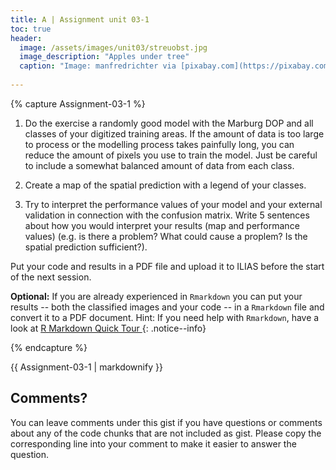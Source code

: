 ```yaml
---
title: A | Assignment unit 03-1
toc: true
header:
  image: /assets/images/unit03/streuobst.jpg
  image_description: "Apples under tree"
  caption: "Image: manfredrichter via [pixabay.com](https://pixabay.com/de/photos/%C3%A4pfel-streuobst-obstbaum-apfelbaum-3684775/)"
 
---
```

{% capture Assignment-03-1 %}
1. Do the exercise a randomly good model with the Marburg DOP and all classes of your digitized training areas. If the amount of data is too large to process or the modelling process takes painfully long, you can reduce the amount of pixels you use to train the model. 
Just be careful to include a somewhat balanced amount of data from each class. 

2. Create a map of the spatial prediction with a legend of your classes.

3. Try to interpret the performance values of your model and your external validation in connection with the confusion matrix. Write 5 sentences about how you would interpret your results (map and performance values) (e.g. is there a problem? What could cause a proplem? Is the spatial prediction sufficient?).

Put your code and results in a PDF file and upload it to ILIAS before the start of the next session.

**Optional:**
If you are already experienced in `Rmarkdown` you can put your results -- both the classified images and your code -- in a `Rmarkdown` file and convert it to a PDF document.
Hint: If you need help with `Rmarkdown`, have a look at [R Markdown Quick Tour
](https://rmarkdown.rstudio.com/authoring_quick_tour.html)
{: .notice--info}

{% endcapture %}
<div class="notice--success">
  {{ Assignment-03-1 | markdownify }}
</div> 

## Comments?
You can leave comments under this gist if you have questions or comments about any of the code chunks that are not included as gist. Please copy the corresponding line into your comment to make it easier to answer the question. 



<script src="https://utteranc.es/client.js"
        repo="GeoMOER/geoAI"
        issue-term="GeoAI_2022_unit_03_assignment_3_1"
        theme="github-light"
        crossorigin="anonymous"
        async>
</script>
